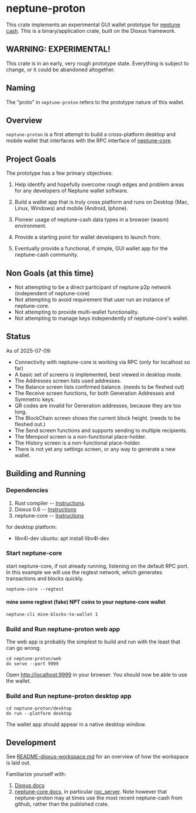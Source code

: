 # neptune-proton

This crate implements an experimental GUI wallet prototype for [neptune cash](https://neptune.cash).  This is a binary/application crate, built on the Dioxus framework.

## WARNING: EXPERIMENTAL!

This crate is in an early, very rough prototype state. Everything is subject to change, or it could be abandoned altogether.

## Naming

The "proto" in `neptune-proton` refers to the prototype nature of this wallet.

## Overview

`neptune-proton` is a first attempt to build a cross-platform desktop and mobile wallet that interfaces with the RPC interface of [neptune-core](https://github.com/Neptune-Crypto/neptune-core/).

## Project Goals

The prototype has a few primary objectives:

1. Help identify and hopefully overcome rough edges and problem areas for any developers of Neptune wallet software.

2. Build a wallet app that is truly cross platform and runs on Desktop (Mac, Linux, Windows) and mobile (Android, Iphone).

3. Pioneer usage of neptune-cash data types in a browser (wasm) environment.

4. Provide a starting point for wallet developers to launch from.

5. Eventually provide a functional, if simple, GUI wallet app for the neptune-cash community.

## Non Goals (at this time)

* Not attempting to be a direct participant of neptune p2p network (independent of neptune-core)
* Not attempting to avoid requirement that user run an instance of neptune-core.
* Not attempting to provide multi-wallet functionality.
* Not attempting to manage keys independently of neptune-core's wallet.

## Status

As of 2025-07-09:

* Connectivity with neptune-core is working via RPC (only for localhost so far)
* A basic set of screens is implemented, best viewed in desktop mode.
* The Addresses screen lists used addresses.
* The Balance screen lists confirmed balance.  (needs to be fleshed out)
* The Receive screen functions, for both Generation Addresses and Symmetric keys.
* QR codes are invalid for Generation addresses, because they are too long.
* The BlockChain screen shows the current block height.  (needs to be fleshed out.)
* The Send screen functions and supports sending to multiple recipients.
* The Mempool screen is a non-functional place-holder.
* The History screen is a non-functional place-holder.
* There is not yet any settings screen, or any way to generate a new wallet.

## Building and Running

### Dependencies

1. Rust compiler -- [Instructions](https://www.rust-lang.org/tools/install).
2. Dioxus 0.6 -- [Instructions](https://dioxuslabs.com/learn/0.6/getting_started/)
3. neptune-core -- [Instructions](https://github.com/Neptune-Crypto/neptune-core/)

for desktop platform:
* libv4l-dev  ubuntu: apt install libv4l-dev

### Start neptune-core

start neptune-core, if not already running, listening on the default RPC port. In this example we will use the regtest network, which generates transactions and blocks quickly.

```
neptune-core --regtest
```

#### mine some regtest (fake) NPT coins to your neptune-core wallet

```
neptune-cli mine-blocks-to-wallet 1
```

### Build and Run neptune-proton web app

The web app is probably the simplest to build and run with the least that can go wrong.

```
cd neptune-proton/web
dx serve --port 9999
```

Open [http://localhost:9999](http://localhost:9999) in your browser.  You should now be able to use the wallet.


### Build and Run neptune-proton desktop app

```
cd neptune-proton/desktop
dx run --platform desktop
```

The wallet app should appear in a native desktop window.


## Development

See [README-dioxus-workspace.md](README-dioxus-workspace.md) for an overview of how the workspace is laid out.

Familiarize yourself with:

1. [Dioxus docs](https://docs.rs/dioxus/latest/dioxus/)
2. [neptune-core docs](https://docs.rs/neptune-cash/latest/neptune_cash/), in particular [rpc_server](https://docs.rs/neptune-cash/latest/neptune_cash/rpc_server/trait.RPC.html#tymethod.network).  Note however that neptune-proton may at times use the most recent neptune-cash from github, rather than the published crate.

